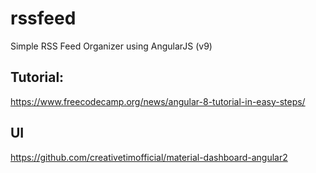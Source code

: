 # rssfeed
Simple RSS Feed Organizer using AngularJS (v9)


## Tutorial:
https://www.freecodecamp.org/news/angular-8-tutorial-in-easy-steps/

## UI
https://github.com/creativetimofficial/material-dashboard-angular2
